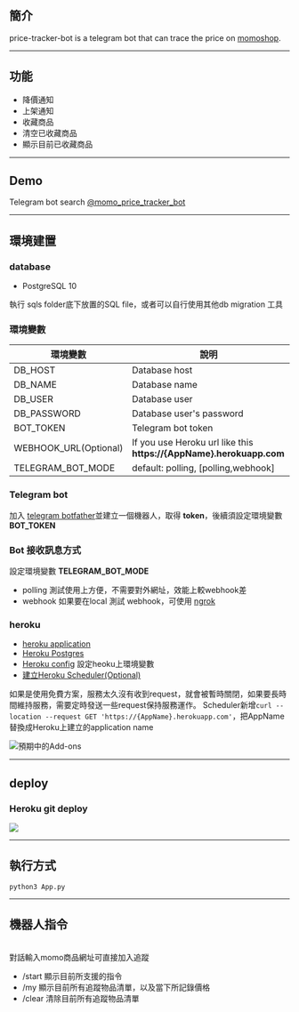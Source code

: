 ## 簡介
price-tracker-bot is a telegram bot that can trace the price on [momoshop](https://www.momoshop.com.tw "momoshop").

---

## 功能

- 降價通知
- 上架通知
- 收藏商品
- 清空已收藏商品
- 顯示目前已收藏商品

---
## Demo
Telegram bot search [@momo_price_tracker_bot](https://t.me/momo_price_tracker_bot)

---


## 環境建置
### database
- PostgreSQL 10<br>

執行 sqls folder底下放置的SQL file，或者可以自行使用其他db migration 工具
### 環境變數


| 環境變數 | 說明 |
| -------- | ---- |
| DB_HOST  | Database host    |
| DB_NAME  | Database name     |
| DB_USER  | Database user     |
| DB_PASSWORD| Database user's password     |
| BOT_TOKEN| Telegram bot token     |
| WEBHOOK_URL(Optional)| If you use Heroku url like this **https://{AppName}.herokuapp.com**     |
| TELEGRAM_BOT_MODE| default: polling, [polling,webhook]     |

### Telegram bot
加入 [telegram botfather](https://t.me/botfather "telegram botfather")並建立一個機器人，取得 **token**，後續須設定環境變數 **BOT_TOKEN**

### Bot 接收訊息方式
設定環境變數 **TELEGRAM_BOT_MODE**
- polling
測試使用上方便，不需要對外網址，效能上較webhook差
- webhook
如果要在local 測試 webhook，可使用 [ngrok](https://ngrok.com/ "ngrok")

### heroku
- [heroku application](https://devcenter.heroku.com/articles/creating-apps)
- [Heroku Postgres](https://devcenter.heroku.com/articles/heroku-postgresql)
- [Heroku config](https://devcenter.heroku.com/articles/config-vars) 設定heoku上環境變數
- [建立Heroku Scheduler(Optional)](https://devcenter.heroku.com/articles/scheduler)

如果是使用免費方案，服務太久沒有收到request，就會被暫時關閉，如果要長時間維持服務，需要定時發送一些request保持服務運作。
Scheduler新增`curl --location --request GET 'https://{AppName}.herokuapp.com'`，把AppName替換成Heroku上建立的application name

![預期中的Add-ons](https://i.imgur.com/s1Et0bz.png)



---

## deploy

### Heroku git deploy
![](https://i.imgur.com/iqFrHLC.png)

---


## 執行方式
`python3 App.py`


---

## 機器人指令
<br>對話輸入momo商品網址可直接加入追蹤
- /start 顯示目前所支援的指令
- /my 顯示目前所有追蹤物品清單，以及當下所記錄價格
- /clear 清除目前所有追蹤物品清單
